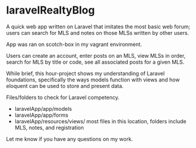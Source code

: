 # laravelRealtyBlog
A quick web app written on Laravel that imitates the most basic web forum; users can search for MLS and notes on those MLSs written by other users.

App was ran on scotch-box in my vagrant environment.

Users can create an account, enter posts on an MLS, view MLSs in order, search for MLS by title or code, see all associated posts for a given MLS. 

While brief, this hour-project shows my understanding of Laravel foundations, specifically the ways models function with views and how eloquent can be used to store and present data.

Files/folders to check for Laravel competency.
* laravelApp/app/models
* laravelApp/app/forms
* laravelApp/resources/views/ most files in this location, folders include MLS, notes, and registration

Let me know if you have any questions on my work.

